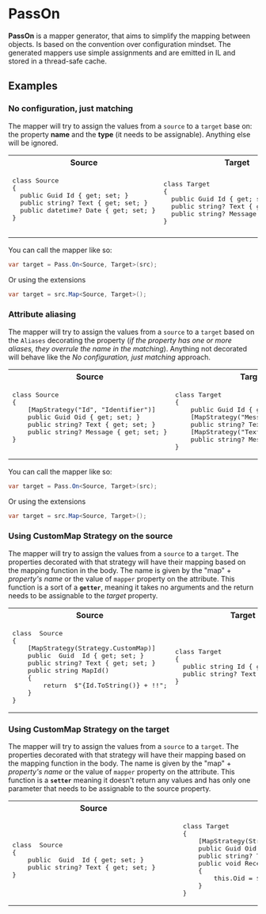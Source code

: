 # PassOn
  

**PassOn** is a mapper generator, that aims to simplify the mapping between objects. Is based on the convention over configuration mindset. 
The generated mappers use simple assignments and are emitted in IL and stored in a thread-safe cache.

## Examples
### No configuration, just matching
The mapper will try to assign the values from a `source` to a `target` base on: the property **name** and the **type** (it needs to be assignable). Anything else will be ignored.

<table>
<tr>
<th> Source </th><th> Target </th>
</tr>
<tr>
<td>
   <pre lang="csharp">
class Source
{
  public Guid Id { get; set; }
  public string? Text { get; set; }
  public datetime? Date { get; set; }
}
   </pre>
</td>
<td>
<pre lang="csharp">
class Target
{
  public Guid Id { get; set; }
  public string? Text { get; set; }
  public string? Message { get; set; }
}
</pre>
</td>
</tr>
</table>

You can call the mapper like so:
```csharp
var target = Pass.On<Source, Target>(src);
```
Or using the extensions
```csharp
var target = src.Map<Source, Target>();
```
### Attribute aliasing
The mapper will try to assign the values from a `source` to a `target` based on the `Aliases` decorating the property (*if the property has one or more aliases, they overrule the name in the matching*). Anything not decorated will behave like the *No configuration, just matching* approach.

<table>
<tr>
<th> Source </th><th> Target </th>
</tr>
<tr>
<td>
   <pre lang="csharp">
class Source
{ 
    [MapStrategy("Id", "Identifier")]
    public Guid Oid { get; set; }
    public string? Text { get; set; }
    public string? Message { get; set; }
}
   </pre>
</td>
<td>
<pre lang="csharp">
class Target
{
    public Guid Id { get; set; }  
    [MapStrategy("Message")]
    public string? Text { get; set; }
    [MapStrategy("Text")]
    public string? Message { get; set; }
}
</pre>
</td>
</tr>
</table>

You can call the mapper like so:
```csharp
var target = Pass.On<Source, Target>(src);
```
Or using the extensions
```csharp
var target = src.Map<Source, Target>();
```

### Using CustomMap Strategy on the source
The mapper will try to assign the values from a `source` to a `target`. The properties decorated with that strategy will have their mapping based on the mapping function in the body. The name is given by the "map" + *property's name* or the value of `mapper` property on the attribute. This function is a sort of a **`getter`**, meaning it takes no arguments and the return needs to be assignable to the *target* property.
<table>
<tr>
<th> Source </th><th> Target </th>
</tr>
<tr>
<td>
<pre lang="csharp">
class  Source
{ 
    [MapStrategy(Strategy.CustomMap)]
    public  Guid  Id { get; set; }   
    public string? Text { get; set; }
    public string MapId()
    {
        return  $"{Id.ToString()} + !!";
    }
} 
</pre>
</td>
<td>
<pre lang="csharp">
class Target
{
  public string Id { get; set; }
  public string? Text { get; set; }
}
</pre>
</td>
</tr>
</table>


### Using CustomMap Strategy on the target
The mapper will try to assign the values from a `source` to a `target`. The properties decorated with that strategy will have their mapping based on the mapping function in the body. The name is given by the "map" + *property's name* or the value of `mapper` property on the attribute. This function is a **`setter`** meaning it doesn't return any values and has only one parameter that needs to be assignable to the source property.
<table>
<tr>
<th> Source </th><th> Target </th>
</tr>
<tr>
<td>
<pre lang="csharp">
class  Source
{
    public  Guid  Id { get; set; }        
    public string? Text { get; set; }
} 
</pre>
</td>
<td>
<pre lang="csharp">
class Target
{
    [MapStrategy(Strategy.CustomMap, "Id", Mapper = "ReceiveId")]
    public Guid Oid { get; set; }
    public string? Text { get; set; }
    public void ReceiveId(Guid id)
    {
        this.Oid = $"{Id.ToString()} + !!";
    }
}
</pre>
</td>
</tr>
</table>
